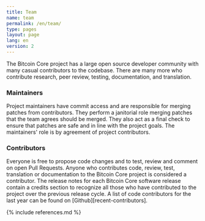 ```yaml
---
title: Team
name: team
permalink: /en/team/
type: pages
layout: page
lang: en
version: 2
---
```

The Bitcoin Core project has a large open source developer community with many casual contributors to the codebase.
There are many more who contribute research, peer review, testing, documentation, and translation.

### Maintainers
      
Project maintainers have commit access and are responsible for merging patches from contributors. They perform a janitorial role merging patches that the team agrees should be merged. They also act as a final check to ensure that patches are safe and in line with the project goals. The maintainers' role is by agreement of project contributors.  

### Contributors

Everyone is free to propose code changes and to test, review and comment on open Pull Requests.
Anyone who contributes code, review, test, translation or documentation to the Bitcoin Core project is considered a contributor.
The release notes for each Bitcoin Core software release contain a credits section to recognize all those who have contributed to the project over the previous release cycle.
A list of code contributors for the last year can be found on [Github][recent-contributors].

{% include references.md %}
